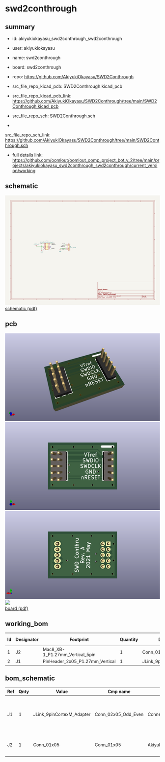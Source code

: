 # swd2conthrough
 
## summary 
* id: akiyukiokayasu_swd2conthrough_swd2conthrough
* user: akiyukiokayasu
* name: swd2conthrough
* board: swd2conthrough
* repo: https://github.com/AkiyukiOkayasu/SWD2Conthrough
* src_file_repo_kicad_pcb: SWD2Conthrough.kicad_pcb
* src_file_repo_kicad_pcb_link: https://github.com/AkiyukiOkayasu/SWD2Conthrough/tree/main/SWD2Conthrough.kicad_pcb


* src_file_repo_sch: SWD2Conthrough.sch
*
 src_file_repo_sch_link: https://github.com/AkiyukiOkayasu/SWD2Conthrough/tree/main/SWD2Conthrough.sch
* full details link: https://github.com/oomlout/oomlout_oomp_project_bot_v_2/tree/main/projects/akiyukiokayasu_swd2conthrough_swd2conthrough/current_version/working  

## schematic  
![](working_schematic_600.png)  
[schematic (pdf)](working_schematic.pdf)  

## pcb  
![](working_3d_600.png) 
![](working_3d_front_600.png)  
![](working_3d_back_600.png)  
![](working_600.png)  
[board (pdf)](working.pdf)  

## working_bom
| Id | Designator | Footprint | Quantity | Designation | Supplier and ref |  | None | 
| --- | --- | --- | --- | --- | --- | --- | --- | 
| 1 | J2 | Mac8_XB-1_P1.27mm_Vertical_5pin | 1 | Conn_01x05 |  |  | [''] | 
| 2 | J1 | PinHeader_2x05_P1.27mm_Vertical | 1 | JLink_9pinCortexM_Adapter |  |  | [''] | 


## bom_schematic
| Ref | Qnty | Value | Cmp name | Footprint | Description | Vendor | DNP | 
| --- | --- | --- | --- | --- | --- | --- | --- | 
| J1 | 1 | JLink_9pinCortexM_Adapter | Conn_02x05_Odd_Even | Connector_PinHeader_1.27mm:PinHeader_2x05_P1.27mm_Vertical | Generic connector, double row, 02x05, odd/even pin numbering scheme (row 1 odd numbers, row 2 even numbers), script generated (kicad-library-utils/schlib/autogen/connector/) |  |  | 
| J2 | 1 | Conn_01x05 | Conn_01x05 | Akiyuki_Footprint:Mac8_XB-1_P1.27mm_Vertical_5pin | Generic connector, single row, 01x05, script generated (kicad-library-utils/schlib/autogen/connector/) |  |  | 



